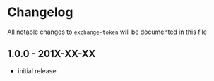 # Changelog

All notable changes to `exchange-token` will be documented in this file

## 1.0.0 - 201X-XX-XX

- initial release
